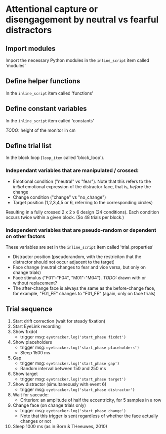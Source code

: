 # Attentional capture or disengagement by neutral vs fearful distractors

## Import modules

Import the necessary Python modules in the `inline_script` item called 'modules'

## Define helper functions

In the `inline_script` item called 'functions'

## Define constant variables

In the `inline_script` item called 'constants'

*TODO:* height of the monitor in cm

## Define trial list

In the block loop (`loop_item` called 'block_loop').

### Independant variables that are manipulated / crossed:

- Emotional condition ("neutral" vs "fear"). Note that this refers to the *initial* emotional expression of the distractor face, that is, *before* the change
- Change condition ("change" vs "no_change")
- Target position (1,2,3,4,5 or 6, referring to the corresponding circles)

Resulting in a fully crossed 2 x 2 x 6 design (24 conditions). Each condition occurs twice within a given block. (So 48 trials per block.)

### Independent variables that are pseudo-random or dependent on other factors

These variables are set in the `inline_script` item called 'trial_properties'

- Distractor position (pseudorandom, with the restriciton that the distractor should not occur adjacent to the target)
- Face change (neutral changes to fear and vice versa, but only on change trials)
- Face stimulus ("F01"-"F04", "M01"-"M04"). *TODO:* drawn with or without replacement?
- The after-change face is always the same as the before-change face, for example, "F01_FE" changes to "F01_FE" (again, only on face trials)

## Trial sequence

1. Start drift correction (wait for steady fixation)
2. Start EyeLink recording
3. Show fixdot
    - trigger msg: `eyetracker.log('start_phase fixdot')`
4. Show placeholders
    - trigger msg: `eyetracker.log('start_phase placeholders')`
    - Sleep 1500 ms
5. Gap
    - trigger msg: `eyetracker.log('start_phase gap')`
    - Random interval between 150 and 250 ms
6. Show target
    - trigger msg: `eyetracker.log('start_phase target')`
7. Show distractor (simultaneously with event 6)
    - trigger msg: `eyetracker.log('start_phase distractor')`
8. Wait for saccade:
    - Criterion: an amplitude of half the eccentricity, for 5 samples in a row
9. Change face (on change trials only)
    - trigger msg: `eyetracker.log('start_phase change')`
    - Note that this trigger is sent regardless of whether the face actually changes or not
10. Sleep 1000 ms (as in Born & THeeuwes, 2010)
